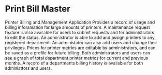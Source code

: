 # Print Bill Master
Printer Billing and Management Application
Provides a record of usage and billing inforamation for large amounts of printers. 
A maintenance request feature is also available for users to submit requests and for administrators to edit the status.
An administrator is able to add and assign printers to any registered department.
An administator can also add users and change their privileges.
Prices for printer metrics are editable by administrators, and can be saved as a profile for future billing.
Both administrators and users can see a graph of total department printer metrics for current and previous months.
A record of a departments billing history is available for both administtors and users.
